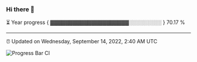 ### Hi there 👋

⏳ Year progress { ▓▓▓▓▓▓▓▓▓▓▓▓▓▓▓▓▓▓▓▓▓░░░░░░░░░ } 70.17 %

---

⏰ Updated on Wednesday, September 14, 2022, 2:40 AM UTC

![Progress Bar CI](https://github.com/arthurbuhl/arthurbuhl/workflows/Progress%20Bar%20CI/badge.svg)

